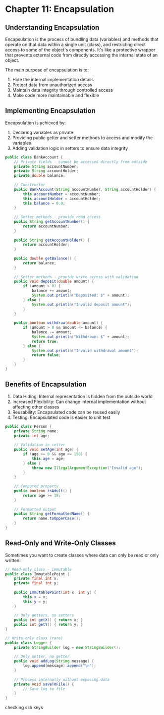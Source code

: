 # Chapter 11: Encapsulation
## Understanding Encapsulation
Encapsulation is the process of bundling data (variables) and methods that operate on that data within a single unit (class), and restricting direct access to some of the object's components. It's like a protective wrapper that prevents external code from directly accessing the internal state of an object.

The main purpose of encapsulation is to:

1. Hide the internal implementation details
2. Protect data from unauthorized access
3. Maintain data integrity through controlled access
4. Make code more maintainable and flexible

## Implementing Encapsulation
Encapsulation is achieved by:

1. Declaring variables as private
2. Providing public getter and setter methods to access and modify the variables
3. Adding validation logic in setters to ensure data integrity
```java 
public class BankAccount {
    // Private fields - cannot be accessed directly from outside
    private String accountNumber;
    private String accountHolder;
    private double balance;
    
    // Constructor
    public BankAccount(String accountNumber, String accountHolder) {
        this.accountNumber = accountNumber;
        this.accountHolder = accountHolder;
        this.balance = 0.0;
    }
    
    // Getter methods - provide read access
    public String getAccountNumber() {
        return accountNumber;
    }
    
    public String getAccountHolder() {
        return accountHolder;
    }
    
    public double getBalance() {
        return balance;
    }
    
    // Setter methods - provide write access with validation
    public void deposit(double amount) {
        if (amount > 0) {
            balance += amount;
            System.out.println("Deposited: $" + amount);
        } else {
            System.out.println("Invalid deposit amount");
        }
    }
    
    public boolean withdraw(double amount) {
        if (amount > 0 && amount <= balance) {
            balance -= amount;
            System.out.println("Withdrawn: $" + amount);
            return true;
        } else {
            System.out.println("Invalid withdrawal amount");
            return false;
        }
    }
}
```
## Benefits of Encapsulation

1. Data Hiding: Internal representation is hidden from the outside world
2. Increased Flexibility: Can change internal implementation without affecting other classes
3. Reusability: Encapsulated code can be reused easily
4. Testing: Encapsulated code is easier to unit test
```java 
public class Person {
    private String name;
    private int age;
    
    // Validation in setter
    public void setAge(int age) {
        if (age >= 0 && age <= 150) {
            this.age = age;
        } else {
            throw new IllegalArgumentException("Invalid age");
        }
    }
    
    // Computed property
    public boolean isAdult() {
        return age >= 18;
    }
    
    // Formatted output
    public String getFormattedName() {
        return name.toUpperCase();
    }
}
```
## Read-Only and Write-Only Classes
Sometimes you want to create classes where data can only be read or only written:
```java 
// Read-only class - immutable
public class ImmutablePoint {
    private final int x;
    private final int y;
    
    public ImmutablePoint(int x, int y) {
        this.x = x;
        this.y = y;
    }
    
    // Only getters, no setters
    public int getX() { return x; }
    public int getY() { return y; }
}

// Write-only class (rare)
public class Logger {
    private StringBuilder log = new StringBuilder();
    
    // Only setter, no getter
    public void addLog(String message) {
        log.append(message).append("\n");
    }
    
    // Process internally without exposing data
    private void saveToFile() {
        // Save log to file
    }
}
```
checking ssh keys
